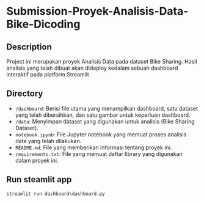 # Submission-Proyek-Analisis-Data-Bike-Dicoding

## Description

Project ini merupakan proyek Analisis Data pada dataset Bike Sharing. Hasil analisis yang telah dibuat akan dideploy kedalam sebuah dashboard interaktif pada platform Streamlit

## Directory

- `/dashboard`: Berisi file utama yang menampilkan dashboard, satu dataset yang telah dibersihkan, dan satu gambar untuk keperluan dashboard.
- `/data`: Menyimpan dataset yang digunakan untuk analisis (Bike Sharing Dataset).
- `notebook.ipynb`: File Jupyter notebook yang memuat proses analisis data yang telah dilakukan.
- `README.md`: File yang memberikan informasi tentang proyek ini.
- `requirements.txt`: File yang memuat daftar library yang digunakan dalam proyek ini.

## Run steamlit app
```
streamlit run dashboard\dashboard.py
```
